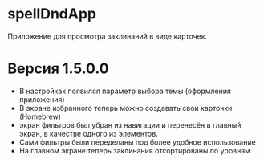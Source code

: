 # spellDndApp
Приложение для просмотра заклинаний в виде карточек. 
# Версия 1.5.0.0
- В настройках появился параметр выбора темы (оформления приложения)
- В экране избранного теперь можно создавать свои карточки (Homebrew)
- экран фильтров был убран из навигации и перенесён в главный экран, в качестве одного из элементов.
- Сами фильтры были переделаны под более удобное использование
- На главном экране теперь заклинания отсортированы по уровням

